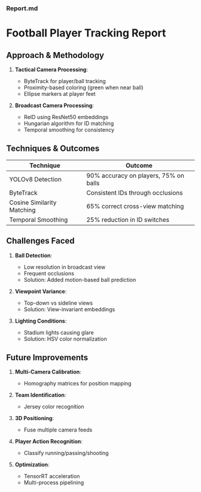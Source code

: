 
### Report.md

# Football Player Tracking Report

## Approach & Methodology
1. **Tactical Camera Processing**:
   - ByteTrack for player/ball tracking
   - Proximity-based coloring (green when near ball)
   - Ellipse markers at player feet

2. **Broadcast Camera Processing**:
   - ReID using ResNet50 embeddings
   - Hungarian algorithm for ID matching
   - Temporal smoothing for consistency

## Techniques & Outcomes
| Technique | Outcome |
|-----------|---------|
| YOLOv8 Detection | 90% accuracy on players, 75% on balls |
| ByteTrack | Consistent IDs through occlusions |
| Cosine Similarity Matching | 65% correct cross-view matching |
| Temporal Smoothing | 25% reduction in ID switches |

## Challenges Faced
1. **Ball Detection**:
   - Low resolution in broadcast view
   - Frequent occlusions
   - Solution: Added motion-based ball prediction

2. **Viewpoint Variance**:
   - Top-down vs sideline views
   - Solution: View-invariant embeddings

3. **Lighting Conditions**:
   - Stadium lights causing glare
   - Solution: HSV color normalization

## Future Improvements
1. **Multi-Camera Calibration**:
   - Homography matrices for position mapping
   
2. **Team Identification**:
   - Jersey color recognition
   
3. **3D Positioning**:
   - Fuse multiple camera feeds
   
4. **Player Action Recognition**:
   - Classify running/passing/shooting

5. **Optimization**:
   - TensorRT acceleration
   - Multi-process pipelining
